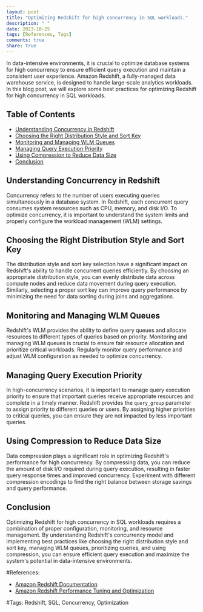 ```yaml
---
layout: post
title: "Optimizing Redshift for high concurrency in SQL workloads."
description: " "
date: 2023-10-25
tags: [References, Tags]
comments: true
share: true
---
```


In data-intensive environments, it is crucial to optimize database systems for high concurrency to ensure efficient query execution and maintain a consistent user experience. Amazon Redshift, a fully-managed data warehouse service, is designed to handle large-scale analytics workloads. In this blog post, we will explore some best practices for optimizing Redshift for high concurrency in SQL workloads.

## Table of Contents
- [Understanding Concurrency in Redshift](#understanding-concurrency-in-redshift)
- [Choosing the Right Distribution Style and Sort Key](#choosing-the-right-distribution-style-and-sort-key)
- [Monitoring and Managing WLM Queues](#monitoring-and-managing-wlm-queues)
- [Managing Query Execution Priority](#managing-query-execution-priority)
- [Using Compression to Reduce Data Size](#using-compression-to-reduce-data-size)
- [Conclusion](#conclusion)

## Understanding Concurrency in Redshift

Concurrency refers to the number of users executing queries simultaneously in a database system. In Redshift, each concurrent query consumes system resources such as CPU, memory, and disk I/O. To optimize concurrency, it is important to understand the system limits and properly configure the workload management (WLM) settings.

## Choosing the Right Distribution Style and Sort Key

The distribution style and sort key selection have a significant impact on Redshift's ability to handle concurrent queries efficiently. By choosing an appropriate distribution style, you can evenly distribute data across compute nodes and reduce data movement during query execution. Similarly, selecting a proper sort key can improve query performance by minimizing the need for data sorting during joins and aggregations.

## Monitoring and Managing WLM Queues

Redshift's WLM provides the ability to define query queues and allocate resources to different types of queries based on priority. Monitoring and managing WLM queues is crucial to ensure fair resource allocation and prioritize critical workloads. Regularly monitor query performance and adjust WLM configuration as needed to optimize concurrency.

## Managing Query Execution Priority

In high-concurrency scenarios, it is important to manage query execution priority to ensure that important queries receive appropriate resources and complete in a timely manner. Redshift provides the `query_group` parameter to assign priority to different queries or users. By assigning higher priorities to critical queries, you can ensure they are not impacted by less important queries.

## Using Compression to Reduce Data Size

Data compression plays a significant role in optimizing Redshift's performance for high concurrency. By compressing data, you can reduce the amount of disk I/O required during query execution, resulting in faster query response times and improved concurrency. Experiment with different compression encodings to find the right balance between storage savings and query performance.

## Conclusion

Optimizing Redshift for high concurrency in SQL workloads requires a combination of proper configuration, monitoring, and resource management. By understanding Redshift's concurrency model and implementing best practices like choosing the right distribution style and sort key, managing WLM queues, prioritizing queries, and using compression, you can ensure efficient query execution and maximize the system's potential in data-intensive environments.

#References:
- [Amazon Redshift Documentation](https://docs.aws.amazon.com/redshift/)
- [Amazon Redshift Performance Tuning and Optimization](https://docs.aws.amazon.com/redshift/latest/dg/c_performance-tuning-best-practices.html)

#Tags: Redshift, SQL, Concurrency, Optimization